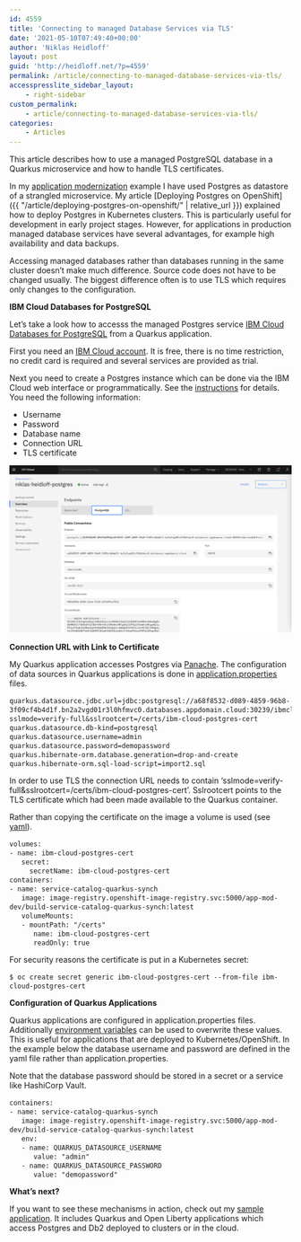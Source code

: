 ```yaml
---
id: 4559
title: 'Connecting to managed Database Services via TLS'
date: '2021-05-10T07:49:40+00:00'
author: 'Niklas Heidloff'
layout: post
guid: 'http://heidloff.net/?p=4559'
permalink: /article/connecting-to-managed-database-services-via-tls/
accesspresslite_sidebar_layout:
    - right-sidebar
custom_permalink:
    - article/connecting-to-managed-database-services-via-tls/
categories:
    - Articles
---
```


This article describes how to use a managed PostgreSQL database in a Quarkus microservice and how to handle TLS certificates.

In my [application modernization](https://github.com/IBM/application-modernization-javaee-quarkus) example I have used Postgres as datastore of a strangled microservice. My article [Deploying Postgres on OpenShift]({{ "/article/deploying-postgres-on-openshift/" | relative_url }}) explained how to deploy Postgres in Kubernetes clusters. This is particularly useful for development in early project stages. However, for applications in production managed database services have several advantages, for example high availability and data backups.

Accessing managed databases rather than databases running in the same cluster doesn’t make much difference. Source code does not have to be changed usually. The biggest difference often is to use TLS which requires only changes to the configuration.

**IBM Cloud Databases for PostgreSQL**

Let’s take a look how to accesss the managed Postgres service [IBM Cloud Databases for PostgreSQL](https://cloud.ibm.com/docs/databases-for-postgresql?topic=databases-for-postgresql-getting-started) from a Quarkus application.

First you need an [IBM Cloud account](https://cloud.ibm.com/registration). It is free, there is no time restriction, no credit card is required and several services are provided as trial.

Next you need to create a Postgres instance which can be done via the IBM Cloud web interface or programmatically. See the [instructions](https://github.com/IBM/application-modernization-javaee-quarkus/blob/master/documentation/Deployments.md#managed-postgres) for details. You need the following information:

- Username
- Password
- Database name
- Connection URL
- TLS certificate

![image](/assets/img/2021/05/postgres-ibm-cloud.png)

**Connection URL with Link to Certificate**

My Quarkus application accesses Postgres via [Panache](https://quarkus.io/guides/hibernate-orm-panache). The configuration of data sources in Quarkus applications is done in [application.properties](https://github.com/IBM/application-modernization-javaee-quarkus/blob/master/service-catalog-quarkus-synch/src/main/resources/application.properties.container-managed) files.

```
quarkus.datasource.jdbc.url=jdbc:postgresql://a68f8532-d089-4859-96b8-3f09cf4b4d1f.bn2a2vgd01r3l0hfmvc0.databases.appdomain.cloud:30239/ibmclouddb?sslmode=verify-full&sslrootcert=/certs/ibm-cloud-postgres-cert
quarkus.datasource.db-kind=postgresql
quarkus.datasource.username=admin
quarkus.datasource.password=demopassword
quarkus.hibernate-orm.database.generation=drop-and-create
quarkus.hibernate-orm.sql-load-script=import2.sql
```

In order to use TLS the connection URL needs to contain ‘sslmode=verify-full&amp;sslrootcert=/certs/ibm-cloud-postgres-cert’. Sslrootcert points to the TLS certificate which had been made available to the Quarkus container.

Rather than copying the certificate on the image a volume is used (see [yaml](https://github.com/IBM/application-modernization-javaee-quarkus/blob/master/service-catalog-quarkus-synch/deployment/kubernetes.yaml)).

```
volumes:
- name: ibm-cloud-postgres-cert
   secret:
     secretName: ibm-cloud-postgres-cert
containers:
- name: service-catalog-quarkus-synch
   image: image-registry.openshift-image-registry.svc:5000/app-mod-dev/build-service-catalog-quarkus-synch:latest
   volumeMounts:
   - mountPath: "/certs"
      name: ibm-cloud-postgres-cert
      readOnly: true
```

For security reasons the certificate is put in a Kubernetes secret:

```
$ oc create secret generic ibm-cloud-postgres-cert --from-file ibm-cloud-postgres-cert
```

**Configuration of Quarkus Applications**

Quarkus applications are configured in application.properties files. Additionally [environment variables](https://quarkus.io/guides/config-reference) can be used to overwrite these values. This is useful for applications that are deployed to Kubernetes/OpenShift. In the example below the database username and password are defined in the yaml file rather than application.properties.

Note that the database password should be stored in a secret or a service like HashiCorp Vault.

```
containers:
- name: service-catalog-quarkus-synch
   image: image-registry.openshift-image-registry.svc:5000/app-mod-dev/build-service-catalog-quarkus-synch:latest
   env:
   - name: QUARKUS_DATASOURCE_USERNAME
      value: "admin"
   - name: QUARKUS_DATASOURCE_PASSWORD
      value: "demopassword"
```

**What’s next?**

If you want to see these mechanisms in action, check out my [sample application](https://github.com/IBM/application-modernization-javaee-quarkus). It includes Quarkus and Open Liberty applications which access Postgres and Db2 deployed to clusters or in the cloud.